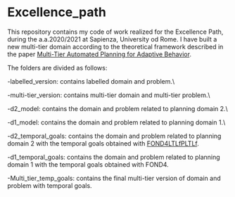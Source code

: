 # Excellence_path
This repository contains my  code of work realized for the Excellence Path, during the a.a.2020/2021 at Sapienza, University od Rome.
I have built a new multi-tier domain according to the theoretical framework described in the paper [Multi-Tier Automated Planning for Adaptive Behavior](https://arxiv.org/abs/2002.12445).

The folders are divided as follows:

-labelled_version: contains labelled domain and problem.\

-multi-tier_version: contains multi-tier domain and multi-tier problem.\

-d2_model: contains the domain and problem related to planning domain 2.\

-d1_model: contains the domain and problem related to planning domain 1.\

-d2_temporal_goals: contains the domain and problem related to planning domain 2 with the temporal goals obtained with [FOND4LTLfPLTLf](https://github.com/whitemech/FOND4LTLf).

-d1_temporal_goals: contains the domain and problem related to planning domain 1 with the temporal goals obtained with FOND4.

-Multi_tier_temp_goals: contains the final multi-tier version of domain and problem with temporal goals.

